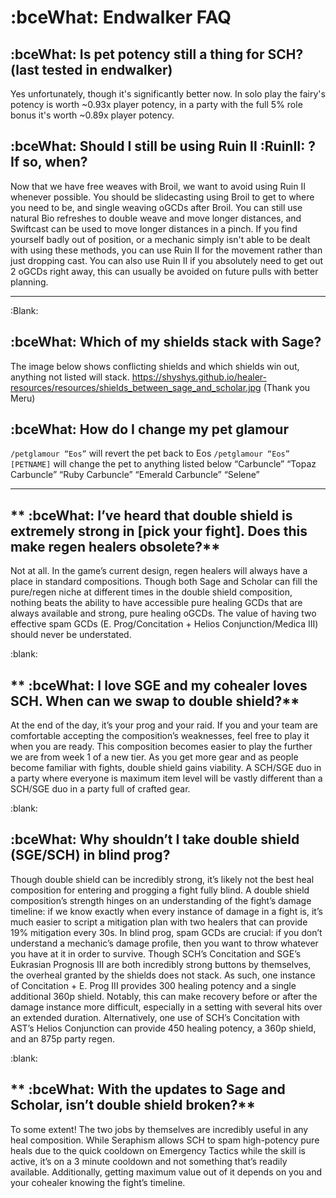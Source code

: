 # :bceWhat:  **Endwalker FAQ**

## :bceWhat:  **Is pet potency still a thing for SCH?** (last tested in endwalker)
Yes unfortunately, though it's significantly better now. In solo play the fairy's potency is worth ~0.93x player potency, in a party with the full 5% role bonus it's worth ~0.89x player potency.

## :bceWhat:  **Should I still be using Ruin II :RuinII: ? If so, when?**
Now that we have free weaves with Broil, we want to avoid using Ruin II whenever possible. You should be slidecasting using Broil to get to where you need to be, and single weaving oGCDs after Broil. You can still use natural Bio refreshes to double weave and move longer distances, and Swiftcast can be used to move longer distances in a pinch. If you find yourself badly out of position, or a mechanic simply isn't able to be dealt with using these methods, you can use Ruin II for the movement rather than just dropping cast. You can also use Ruin II if you absolutely need to get out 2 oGCDs right away, this can usually be avoided on future pulls with better planning.

------

:Blank:
## :bceWhat: **Which of my shields stack with Sage?**
The image below shows conflicting shields and which shields win out, anything not listed will stack. 
<https://shyshys.github.io/healer-resources/resources/shields_between_sage_and_scholar.jpg> (Thank you Meru) 

## :bceWhat: **How do I change my pet glamour**
`/petglamour “Eos”` will revert the pet back to Eos
`/petglamour “Eos” [PETNAME]` will change the pet to anything listed below
“Carbuncle”
“Topaz Carbuncle”
“Ruby Carbuncle”
“Emerald Carbuncle”
“Selene”

------

## ** :bceWhat:  I’ve heard that double shield is extremely strong in [pick your fight]. Does this make regen healers obsolete?**
Not at all. In the game’s current design, regen healers will always have a place in standard compositions. Though both Sage and Scholar can fill the pure/regen niche at different times in the double shield composition, nothing beats the ability to have accessible pure healing GCDs that are always available and strong, pure healing oGCDs. The value of having two effective spam GCDs (E. Prog/Concitation + Helios Conjunction/Medica III) should never be understated.

:blank:
## ** :bceWhat:  I love SGE and my cohealer loves SCH. When can we swap to double shield?**
At the end of the day, it’s your prog and your raid. If you and your team are comfortable accepting the composition’s weaknesses, feel free to play it when you are ready. This composition becomes easier to play the further we are from week 1 of a new tier. As you get more gear and as people become familiar with fights, double shield gains viability. A SCH/SGE duo in a party where everyone is maximum item level will be vastly different than a SCH/SGE duo in a party full of crafted gear.

:blank: 
## **:bceWhat:  Why shouldn’t I take double shield (SGE/SCH) in blind prog?**
Though double shield can be incredibly strong, it’s likely not the best heal composition for entering and progging a fight fully blind. A double shield composition’s strength hinges on an understanding of the fight’s damage timeline: if we know exactly when every instance of damage in a fight is, it’s much easier to script a mitigation plan with two healers that can provide 19% mitigation every 30s. In blind prog, spam GCDs are crucial: if you don’t understand a mechanic’s damage profile, then you want to throw whatever you have at it in order to survive. Though SCH’s Concitation and SGE’s Eukrasian Prognosis III are both incredibly strong buttons by themselves, the overheal granted by the shields does not stack. As such, one instance of Concitation + E. Prog III provides 300 healing potency and a single additional 360p shield. Notably, this can make recovery before or after the damage instance more difficult, especially in a setting with several hits over an extended duration. Alternatively, one use of SCH’s Concitation with AST’s Helios Conjunction can provide 450 healing potency, a 360p shield, and an 875p party regen.

:blank:
## ** :bceWhat:  With the updates to Sage and Scholar, isn’t double shield broken?**
To some extent! The two jobs by themselves are incredibly useful in any heal composition. While Seraphism allows SCH to spam high-potency pure heals due to the quick cooldown on Emergency Tactics while the skill is active, it’s on a 3 minute cooldown and not something that’s readily available. Additionally, getting maximum value out of it depends on you and your cohealer knowing the fight’s timeline.
